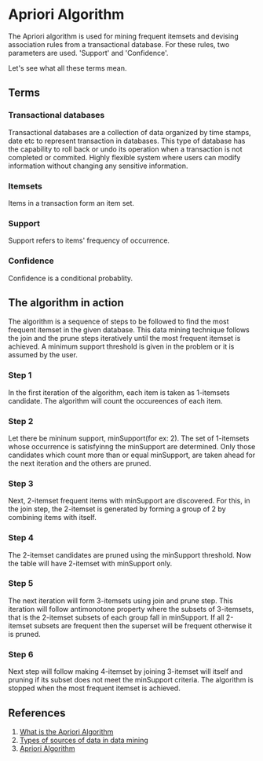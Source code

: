 # Apriori Algorithm

The Apriori algorithm is used for mining frequent itemsets and devising association rules from a transactional database. For these rules, two parameters are used. 'Support' and 'Confidence'.

Let's see what all these terms mean.

## Terms

### Transactional databases

Transactional databases are a collection of data organized by time stamps, date etc to represent transaction in databases. This type of database has the capability to roll back or undo its operation when a transaction is not completed or commited. Highly flexible system where users can modify information without changing any sensitive information.

### Itemsets

Items in a transaction form an item set.

### Support

Support refers to items' frequency of occurrence.

### Confidence

Confidence is a conditional probablity.

## The algorithm in action

The algorithm is a sequence of steps to be followed to find the most frequent itemset in the given database. This data mining technique follows the join and the prune steps iteratively until the most frequent itemset is achieved. A minimum support threshold is given in the problem or it is assumed by the user.

### Step 1

In the first iteration of the algorithm, each item is taken as 1-itemsets candidate. The algorithm will count the occureences of each item.

### Step 2

Let there be mininum support, minSupport(for ex: 2). The set of 1-itemsets whose occurrence is satisfyinng the minSupport are determined. Only those candidates which count more than or equal minSupport, are taken ahead for the next iteration and the others are pruned.

### Step 3

Next, 2-itemset frequent items with minSupport are discovered. For this, in the join step, the 2-itemset is generated by forming a group of 2 by combining items with itself.

### Step 4

The 2-itemset candidates are pruned using the minSupport threshold. Now the table will have 2-itemset with minSupport only.

### Step 5

The next iteration will form 3-itemsets using join and prune step. This iteration will follow antimonotone property where the subsets of 3-itemsets, that is the 2-itemset subsets of each group fall in minSupport. If all 2-itemset subsets are frequent then the superset will be frequent otherwise it is pruned.

### Step 6

Next step will follow making 4-itemset by joining 3-itemset will itself and pruning if its subset does not meet the minSupport criteria. The algorithm is stopped when the most frequent itemset is achieved.

## References

1. <a href = "https://www.educative.io/edpresso/what-is-the-apriori-algorithm">What is the Apriori Algorithm</a>
2. <a href = "https://www.geeksforgeeks.org/types-of-sources-of-data-in-data-mining/">Types of sources of data in data mining</a>
3. <a href = "https://www.softwaretestinghelp.com/apriori-algorithm/">Apriori Algorithm</a>
   
